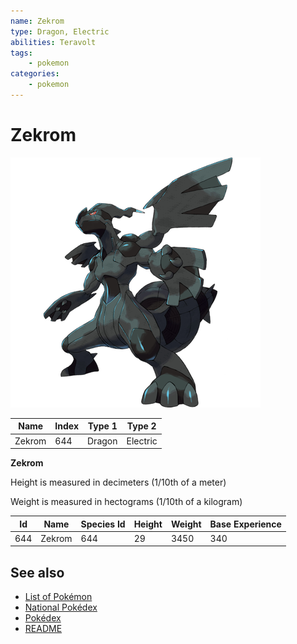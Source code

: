 ```yaml
---
name: Zekrom
type: Dragon, Electric
abilities: Teravolt
tags:
    - pokemon
categories:
    - pokemon
---
```


# Zekrom


![Zekrom](images/644.png)

| **Name** | **Index** | **Type 1** | **Type 2** |
|----|----|----|----|
| Zekrom | 644 | Dragon | Electric  |

**Zekrom** 


Height is measured in decimeters (1/10th of a meter)

Weight is measured in hectograms (1/10th of a kilogram)

| **Id** | **Name** | **Species Id** | **Height** | **Weight** | **Base Experience** |
|--------|----------|----------------|------------|------------|---------------------|
| 644 | Zekrom | 644 | 29 | 3450 | 340 |


## See also

- [List of Pokémon](../pokemon.md)
- [National Pokédex](../national_pokedex.md)
- [Pokédex](../pokedex.md)
- [README](../README.md)

